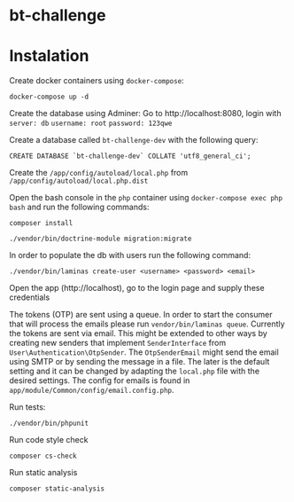 # bt-challenge

# Instalation

Create docker containers using `docker-compose`:

```docker-compose up -d```

Create the database using Adminer:
Go to http://localhost:8080, login with
`server: db`
`username: root`
`password: 123qwe`

Create a database called `bt-challenge-dev` with the following query:

```CREATE DATABASE `bt-challenge-dev` COLLATE 'utf8_general_ci';```

Create the `/app/config/autoload/local.php` from `/app/config/autoload/local.php.dist`

Open the bash console in the `php` container using `docker-compose exec php bash` and run the following commands:

`composer install`

`./vendor/bin/doctrine-module migration:migrate`

In order to populate the db with users run the following command:

`./vendor/bin/laminas create-user <username> <password> <email>`

Open the app (http://localhost), go to the login page and supply these credentials

The tokens (OTP) are sent using a queue. In order to start the consumer that will process the emails please run `vendor/bin/laminas queue`. Currently the tokens are sent via email. This might be extended to other ways by creating new senders that implement `SenderInterface` from `User\Authentication\OtpSender`. The `OtpSenderEmail` might send the email using SMTP or by sending the message in a file. The later is the default setting and it can be changed by adapting the `local.php` file with the desired settings. The config for emails is found in `app/module/Common/config/email.config.php`.

Run tests:

`./vendor/bin/phpunit`

Run code style check

`composer cs-check`

Run static analysis

`composer static-analysis`
